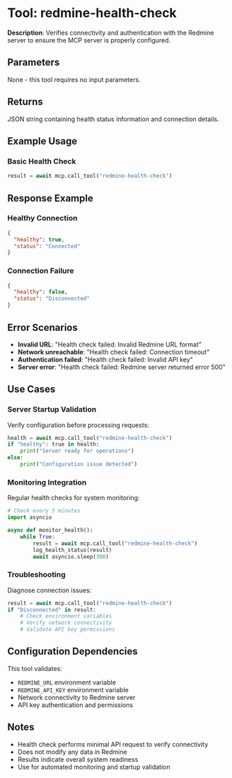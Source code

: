 # Tool: redmine-health-check

**Description**: Verifies connectivity and authentication with the Redmine server to ensure the MCP server is properly configured.

## Parameters

None - this tool requires no input parameters.

## Returns

JSON string containing health status information and connection details.

## Example Usage

### Basic Health Check
```python
result = await mcp.call_tool("redmine-health-check")
```

## Response Example

### Healthy Connection
```json
{
  "healthy": true,
  "status": "Connected"
}
```

### Connection Failure
```json
{
  "healthy": false,
  "status": "Disconnected"
}
```

## Error Scenarios

- **Invalid URL**: "Health check failed: Invalid Redmine URL format"
- **Network unreachable**: "Health check failed: Connection timeout"
- **Authentication failed**: "Health check failed: Invalid API key"
- **Server error**: "Health check failed: Redmine server returned error 500"

## Use Cases

### Server Startup Validation
Verify configuration before processing requests:
```python
health = await mcp.call_tool("redmine-health-check")
if "healthy": true in health:
    print("Server ready for operations")
else:
    print("Configuration issue detected")
```

### Monitoring Integration
Regular health checks for system monitoring:
```python
# Check every 5 minutes
import asyncio

async def monitor_health():
    while True:
        result = await mcp.call_tool("redmine-health-check")
        log_health_status(result)
        await asyncio.sleep(300)
```

### Troubleshooting
Diagnose connection issues:
```python
result = await mcp.call_tool("redmine-health-check")
if "Disconnected" in result:
    # Check environment variables
    # Verify network connectivity
    # Validate API key permissions
```

## Configuration Dependencies

This tool validates:
- `REDMINE_URL` environment variable
- `REDMINE_API_KEY` environment variable
- Network connectivity to Redmine server
- API key authentication and permissions

## Notes

- Health check performs minimal API request to verify connectivity
- Does not modify any data in Redmine
- Results indicate overall system readiness
- Use for automated monitoring and startup validation